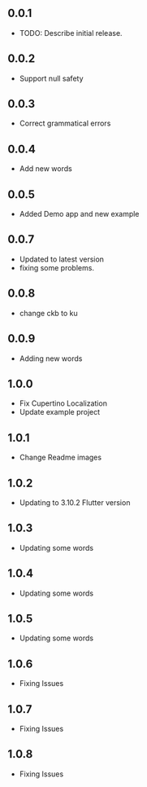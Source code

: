 ## 0.0.1

* TODO: Describe initial release.

## 0.0.2
* Support null safety

## 0.0.3
* Correct grammatical errors

## 0.0.4
* Add new words

## 0.0.5
* Added Demo app and new example

## 0.0.7
* Updated to latest version 
* fixing some problems.

## 0.0.8
* change ckb to ku

## 0.0.9
* Adding new words

## 1.0.0
* Fix Cupertino Localization
* Update example project

## 1.0.1
* Change Readme images

## 1.0.2
* Updating to 3.10.2 Flutter version

## 1.0.3
* Updating some words

## 1.0.4
* Updating some words

## 1.0.5
* Updating some words

## 1.0.6
* Fixing Issues

## 1.0.7
* Fixing Issues

## 1.0.8
* Fixing Issues